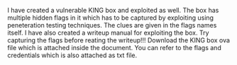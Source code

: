 I have created a vulnerable KING box and exploited as well. The box has multiple hidden flags in it which has to be captured by exploiting using peneteration testing techniques.
The clues are given in the flags names itself. I have also created a writeup manual for exploiting the box. Try capturing the flags before reating the writeup!!!
Download the KING box ova file which is attached inside the document. You can refer to the flags and credentials which is also attached as txt file.
